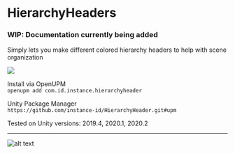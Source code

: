 # HierarchyHeaders
### WIP: Documentation currently being added

Simply lets you make different colored hierarchy headers to help with scene organization

![](https://i.imgur.com/UCemFHl.png)

Install via OpenUPM  
`openupm add com.id.instance.hierarchyheader`

Unity Package Manager  
`https://github.com/instance-id/HierarchyHeader.git#upm`

Tested on Unity versions: 2019.4, 2020.1, 2020.2

---
![alt text](https://i.imgur.com/cg5ow2M.png "instance.id")
